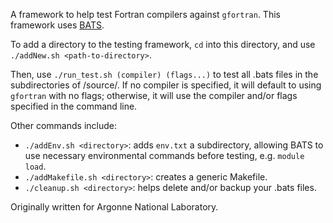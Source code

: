 A framework to help test Fortran compilers against `gfortran`.
This framework uses [BATS](https://github.com/bats-core/bats-core).

To add a directory to the testing framework, `cd` into this directory, and use `./addNew.sh <path-to-directory>`.

Then, use `./run_test.sh (compiler) (flags...)` to test all .bats files in the subdirectories of /source/. If no compiler is specified, it will default to using `gfortran` with no flags; otherwise, it will use the compiler and/or flags specified in the command line.

Other commands include:
- `./addEnv.sh <directory>`: adds `env.txt` a subdirectory, allowing BATS to use necessary environmental commands before testing, e.g. `module load`.
- `./addMakefile.sh <directory>`: creates a generic Makefile.
- `./cleanup.sh <directory>`: helps delete and/or backup your .bats files.

Originally written for Argonne National Laboratory.
